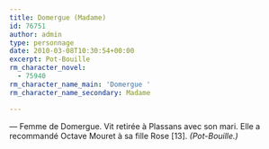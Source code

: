 ```yaml
---
title: Domergue (Madame)
id: 76751
author: admin
type: personnage
date: 2010-03-08T10:30:54+00:00
excerpt: Pot-Bouille
rm_character_novel:
  - 75940
rm_character_name_main: 'Domergue '
rm_character_name_secondary: Madame

---
```

— Femme de Domergue. Vit retirée à Plassans avec son mari. Elle a recommandé Octave Mouret à sa fille Rose [13]. _(Pot-Bouille.)_
